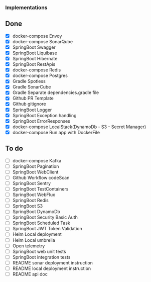 ### Implementations

## Done
- [x] docker-compose Envoy
- [x] docker-compose SonarQube
- [x] SpringBoot Swagger
- [x] SpringBoot Liquibase
- [x] SpringBoot Hibernate
- [x] SpringBoot RestApis
- [x] docker-compose Redis
- [x] docker-compose Postgres
- [x] Gradle Spotless
- [x] Gradle SonarCube
- [x] Gradle Separate dependencies.gradle file
- [x] Github PR Template
- [x] Github gitignore
- [x] SpringBoot Logger
- [x] SpringBoot Exception handling
- [x] SpringBoot ErrorResponses
- [x] docker-compose LocalStack(DynamoDb - S3 - Secret Manager)
- [x] docker-compose Run app with DockerFile

## To do

- [ ] docker-compose Kafka
- [ ] SpringBoot Pagination
- [ ] SpringBoot WebClient
- [ ] Github Workflow codeScan
- [ ] SpringBoot Sentry
- [ ] SpringBoot TestContainers
- [ ] SpringBoot WebFlux
- [ ] SpringBoot Redis
- [ ] SpringBoot S3
- [ ] SpringBoot DynamoDb
- [ ] SpringBoot Security Basic Auth
- [ ] SpringBoot Scheduled Task
- [ ] SpringBoot JWT Token Validation
- [ ] Helm Local deployment
- [ ] Helm Local umbrella
- [ ] Open telemetry
- [ ] SpringBoot web unit tests
- [ ] SpringBoot integration tests
- [ ] README sonar deployment instruction
- [ ] README local deployment instruction
- [ ] README api doc
